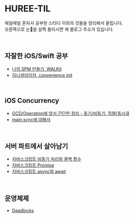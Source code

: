# HUREE-TIL

매일매일 혼자서 공부한 스터디 이외의 것들을 정리해서 올립니다.  
오른쪽으로 눈👀을 살짝 돌리시면 제 블로그 주소가 있습니다.  



<br>

## 자잘한 iOS/Swift 공부

- [나의 SPM 만들기, WALKit](https://huree-can-do-it.notion.site/WALKit-SPM-0e386b8c686b48ff8b42b1a325e97981)
- [이니셜라이저, convenience init](https://huree-can-do-it.notion.site/convenience-init-762b474f97184e84a40aca3cef317bb8)

<br>

## iOS Concurrency

- [GCD/Operation에 앞서 간단한 정리 - 동기/비동기, 직렬/동시큐](https://bit.ly/3iKk2gL)
- [main.sync에 대해서](https://huree-can-do-it.notion.site/DispatchQueue-main-sync-676f12928d494d0ca7759c2d8b071652)


<br>

## 서버 파트에서 살아남기

- [자바스크립트 비동기 처리와 콜백 함수](https://huree-can-do-it.notion.site/5-1-41c834725ceb4f1f966e2d909c50a271)
- [자바스크립트 Promise](https://huree-can-do-it.notion.site/5-2-Promise-89133888945d4ba09aae8f18058e1d6a)
- [자바스크립트 async와 await](https://huree-can-do-it.notion.site/5-3-async-await-524ce8dda71c4fee80006453bec7418a)


<br>

## 운영체제

- [Deadlocks](https://huree-can-do-it.notion.site/7-DeadLocks-57efa9b71e0c47c380665b0d3ad03e2f)
